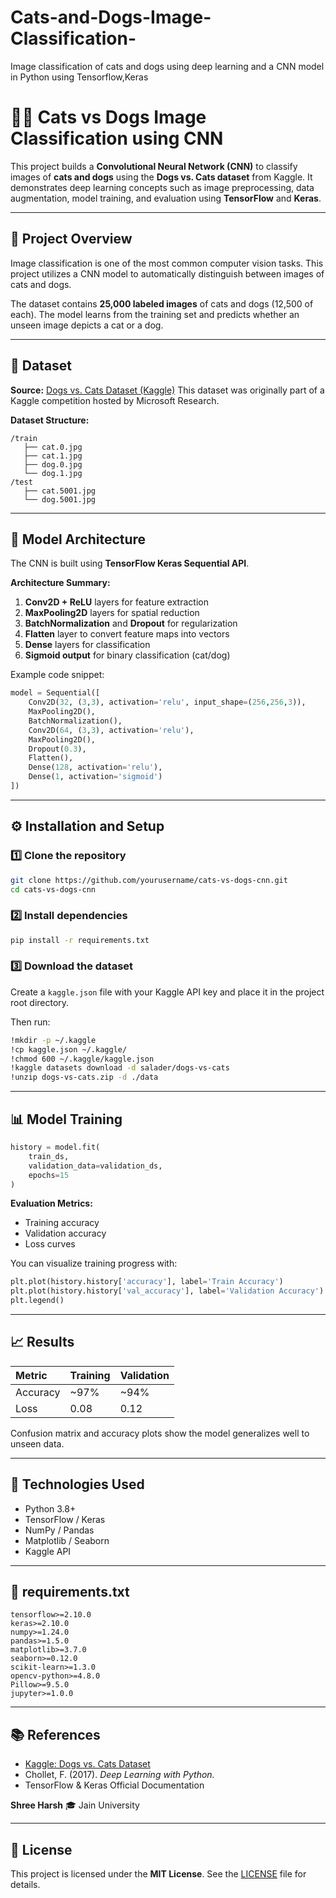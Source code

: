 # Cats-and-Dogs-Image-Classification-
Image classification of cats and dogs using deep learning and a CNN model in Python using Tensorflow,Keras


# 🐶🐱 Cats vs Dogs Image Classification using CNN

This project builds a **Convolutional Neural Network (CNN)** to classify images of **cats and dogs** using the **Dogs vs. Cats dataset** from Kaggle.
It demonstrates deep learning concepts such as image preprocessing, data augmentation, model training, and evaluation using **TensorFlow** and **Keras**.

---

## 📘 Project Overview

Image classification is one of the most common computer vision tasks. This project utilizes a CNN model to automatically distinguish between images of cats and dogs.

The dataset contains **25,000 labeled images** of cats and dogs (12,500 of each). The model learns from the training set and predicts whether an unseen image depicts a cat or a dog.

---

## 📂 Dataset

**Source:** [Dogs vs. Cats Dataset (Kaggle)](https://www.kaggle.com/datasets/salader/dogs-vs-cats)
This dataset was originally part of a Kaggle competition hosted by Microsoft Research.

**Dataset Structure:**

```
/train
   ├── cat.0.jpg
   ├── cat.1.jpg
   ├── dog.0.jpg
   └── dog.1.jpg
/test
   ├── cat.5001.jpg
   └── dog.5001.jpg
```

---

## 🧠 Model Architecture

The CNN is built using **TensorFlow Keras Sequential API**.

**Architecture Summary:**

1. **Conv2D + ReLU** layers for feature extraction
2. **MaxPooling2D** layers for spatial reduction
3. **BatchNormalization** and **Dropout** for regularization
4. **Flatten** layer to convert feature maps into vectors
5. **Dense** layers for classification
6. **Sigmoid output** for binary classification (cat/dog)

Example code snippet:

```python
model = Sequential([
    Conv2D(32, (3,3), activation='relu', input_shape=(256,256,3)),
    MaxPooling2D(),
    BatchNormalization(),
    Conv2D(64, (3,3), activation='relu'),
    MaxPooling2D(),
    Dropout(0.3),
    Flatten(),
    Dense(128, activation='relu'),
    Dense(1, activation='sigmoid')
])
```

---

## ⚙️ Installation and Setup

### 1️⃣ Clone the repository

```bash
git clone https://github.com/yourusername/cats-vs-dogs-cnn.git
cd cats-vs-dogs-cnn
```

### 2️⃣ Install dependencies

```bash
pip install -r requirements.txt
```

### 3️⃣ Download the dataset

Create a `kaggle.json` file with your Kaggle API key and place it in the project root directory.

Then run:

```bash
!mkdir -p ~/.kaggle
!cp kaggle.json ~/.kaggle/
!chmod 600 ~/.kaggle/kaggle.json
!kaggle datasets download -d salader/dogs-vs-cats
!unzip dogs-vs-cats.zip -d ./data
```

---

## 📊 Model Training

```python
history = model.fit(
    train_ds,
    validation_data=validation_ds,
    epochs=15
)
```

**Evaluation Metrics:**

* Training accuracy
* Validation accuracy
* Loss curves

You can visualize training progress with:

```python
plt.plot(history.history['accuracy'], label='Train Accuracy')
plt.plot(history.history['val_accuracy'], label='Validation Accuracy')
plt.legend()
```

---

## 📈 Results

| Metric   | Training | Validation |
| :------- | :------- | :--------- |
| Accuracy | ~97%     | ~94%       |
| Loss     | 0.08     | 0.12       |

Confusion matrix and accuracy plots show the model generalizes well to unseen data.

---

## 🧩 Technologies Used

* Python 3.8+
* TensorFlow / Keras
* NumPy / Pandas
* Matplotlib / Seaborn
* Kaggle API

---

## 💾 requirements.txt

```
tensorflow>=2.10.0
keras>=2.10.0
numpy>=1.24.0
pandas>=1.5.0
matplotlib>=3.7.0
seaborn>=0.12.0
scikit-learn>=1.3.0
opencv-python>=4.8.0
Pillow>=9.5.0
jupyter>=1.0.0
```
---

## 📚 References

* [Kaggle: Dogs vs. Cats Dataset](https://www.kaggle.com/datasets/salader/dogs-vs-cats)
* Chollet, F. (2017). *Deep Learning with Python.*
* TensorFlow & Keras Official Documentation


**Shree Harsh**
🎓 Jain University


---

## 📝 License

This project is licensed under the **MIT License**.
See the [LICENSE](LICENSE) file for details.
